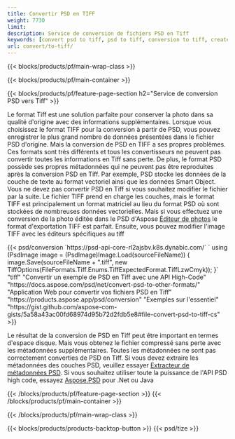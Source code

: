 ```yaml
---
title: Convertir PSD en TIFF
weight: 7730
limit: 
description: Service de conversion de fichiers PSD en Tiff
keywords: [convert psd to tiff, psd to tiff, conversion to tiff, create tiff from psd, print psd as tiff]
url: convert/to-tiff/
---
```


{{< blocks/products/pf/main-wrap-class >}}

{{< blocks/products/pf/main-container >}}

{{< blocks/products/pf/feature-page-section h2="Service de conversion PSD vers Tiff" >}}
<p>Le format Tiff est une solution parfaite pour conserver la photo dans sa qualité d'origine avec des informations supplémentaires. Lorsque vous choisissez le format TIFF pour la conversion à partir de PSD, vous pouvez enregistrer le plus grand nombre de données présentées dans le fichier PSD d'origine. Mais la conversion de PSD en TIFF a ses propres problèmes. Ces formats sont très différents et tous les convertisseurs ne peuvent pas convertir toutes les informations en Tiff sans perte. De plus, le format PSD possède ses propres métadonnées qui ne peuvent pas être reproduites après la conversion PSD en Tiff. Par exemple, PSD stocke les données de la couche de texte au format vectoriel ainsi que les données Smart Object. Vous ne devez pas convertir PSD en Tiff si vous souhaitez modifier le fichier par la suite. Le fichier TIFF prend en charge les couches, mais le format TIFF est principalement un format matriciel au lieu du format PSD où sont stockées de nombreuses données vectorielles. Mais si vous effectuez une conversion de la photo éditée dans le PSD d'Aspose <a href="https://products.aspose.app/psd/photo-editor">Éditeur de photos</a> le format d'exportation TIFF est parfait. Ensuite, vous pouvez modifier l'image TIFF avec les éditeurs spécifiques au tiff</p>
{{< psd/conversion `https://psd-api-core-rl2ajsbv.k8s.dynabic.com/` 
`    using (PsdImage image = (PsdImage)Image.Load(sourceFileName))
    {
        image.Save(sourceFileName + ".tiff", new TiffOptions(FileFormats.Tiff.Enums.TiffExpectedFormat.TiffLzwCmyk));
    }` 
	"tiff" 
"Convertir un exemple de PSD en Tiff avec une API High-Code"  "https://docs.aspose.com/psd/net/convert-psd-to-other-formats/" 
"Application Web pour convertir vos fichiers PSD en Tiff" "https://products.aspose.app/psd/conversion" 
"Exemples sur l'essentiel" "https://gist.github.com/aspose-com-gists/5a58a43ac00fd68974d95b72d2fdb5e8#file-convert-psd-to-tiff-cs" >}}
<p>Le résultat de la conversion de PSD en Tiff peut être important en termes d'espace disque. Mais vous obtenez le fichier compressé sans perte avec les métadonnées supplémentaires. Toutes les métadonnées ne sont pas correctement converties de PSD en Tiff. Si vous devez extraire les métadonnées des couches PSD, veuillez essayer <a href="https://products.aspose.app/psd/metadata">Extracteur de métadonnées PSD</a>. Si vous souhaitez utiliser toute la puissance de l'API PSD high code, essayez <a href="/psd">Aspose.PSD</a> pour .Net ou Java</p>
{{< /blocks/products/pf/feature-page-section >}}
{{< /blocks/products/pf/main-container >}}


{{< /blocks/products/pf/main-wrap-class >}}

{{< blocks/products/products-backtop-button >}}
{{< psd/tize >}}
